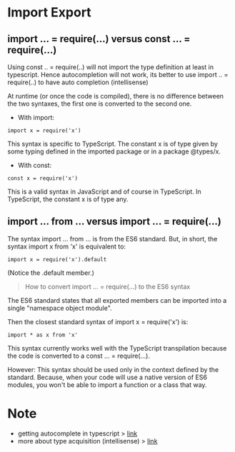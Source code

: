 # Import Export

## import … = require(…) versus const … = require(…)
Using const .. = require(..) will not import the type definition at least in typescript.
Hence autocompletion will not work, its better to use import .. = require(..) to have auto completion (intellisense)

At runtime (or once the code is compiled), there is no difference between the two syntaxes, the first one is converted to the second one.


- With import:
```
import x = require('x')
```
This syntax is specific to TypeScript. The constant x is of type given by some typing defined in the imported package or in a package @types/x.

- With const:
```
const x = require('x')
```
This is a valid syntax in JavaScript and of course in TypeScript. In TypeScript, the constant x is of type any.

## import … from … versus import … = require(…)

The syntax import … from … is from the ES6 standard.
But, in short, the syntax import x from 'x' is equivalent to:
```
import x = require('x').default
```
(Notice the .default member.)

> How to convert import … = require(…) to the ES6 syntax

The ES6 standard states that all exported members can be imported into a single "namespace object module".

Then the closest standard syntax of import x = require('x') is:

```
import * as x from 'x'
```
This syntax currently works well with the TypeScript transpilation because the code is converted to a const … = require(…).

However: This syntax should be used only in the context defined by the standard. Because, when your code will use a native version of ES6 modules, you won't be able to import a function or a class that way.

# Note
- getting autocomplete in typescript > [link](https://stackoverflow.com/questions/40268442/vscode-typescript-intellisense-not-working)
- more about type acquisition (intellisense) > [link](https://code.visualstudio.com/docs/nodejs/working-with-javascript#_typings-and-automatic-type-acquisition)